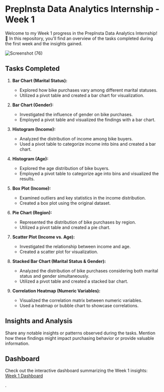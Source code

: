 # PrepInsta Data Analytics Internship - Week 1 

Welcome to my Week 1 progress in the PrepInsta Data Analytics Internship! 🚀 In this repository, you'll find an overview of the tasks completed during the first week and the insights gained.

![Screenshot (76)](https://github.com/Ishaan25-tech/Prepinsta-Winter-Internship-/assets/67230052/6dac104e-64cb-4857-9b8f-7d9292788af5)


## Tasks Completed

1. **Bar Chart (Marital Status):**
   - Explored how bike purchases vary among different marital statuses.
   - Utilized a pivot table and created a bar chart for visualization.

2. **Bar Chart (Gender):**
   - Investigated the influence of gender on bike purchases.
   - Employed a pivot table and visualized the findings with a bar chart.

3. **Histogram (Income):**
   - Analyzed the distribution of income among bike buyers.
   - Used a pivot table to categorize income into bins and created a bar chart.

4. **Histogram (Age):**
   - Explored the age distribution of bike buyers.
   - Employed a pivot table to categorize age into bins and visualized the results.

5. **Box Plot (Income):**
   - Examined outliers and key statistics in the income distribution.
   - Created a box plot using the original dataset.

6. **Pie Chart (Region):**
   - Represented the distribution of bike purchases by region.
   - Utilized a pivot table and created a pie chart.

7. **Scatter Plot (Income vs. Age):**
   - Investigated the relationship between income and age.
   - Created a scatter plot for visualization.

8. **Stacked Bar Chart (Marital Status & Gender):**
   - Analyzed the distribution of bike purchases considering both marital status and gender simultaneously.
   - Utilized a pivot table and created a stacked bar chart.

9. **Correlation Heatmap (Numeric Variables):**
   - Visualized the correlation matrix between numeric variables.
   - Used a heatmap or bubble chart to showcase correlations.

## Insights and Analysis

Share any notable insights or patterns observed during the tasks. Mention how these findings might impact purchasing behavior or provide valuable information.

## Dashboard

Check out the interactive dashboard summarizing the Week 1 insights:
[Week 1 Dashboard](https://docs.google.com/spreadsheets/d/15nEputPwtJWYORu2sp6BeF5a44zASP9B59nu6hZqvBg/edit?usp=sharing)



.
